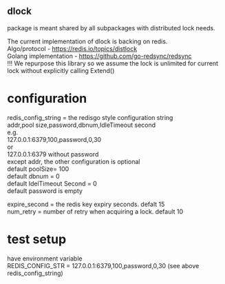 ## dlock 
package is meant shared by all subpackages with distributed lock needs.

The current implementation of dlock is backing on redis.<br/>
Algo/protocol - https://redis.io/topics/distlock <br/>
Golang implementation - https://github.com/go-redsync/redsync <br/>
!!! We repurpose this library so we assume the lock is unlimited for current lock without explicitly calling Extend() <br/>

 
# configuration 
redis_config_string = the redisgo style configuration string <br/>
 addr,pool size,password,dbnum,IdleTimeout second <br/>
 e.g. <br/>
127.0.0.1:6379,100,password,0,30 <br/>
 or  <br/>
127.0.0.1:6379 without password <br/>
except addr, the other configuration is optional <br/>
default poolSize= 100 <br/>
default dbnum = 0 <br/>
default IdelTimeout Second = 0 <br/>
default password is empty <br/>

expire_second = the redis key expiry seconds.  defalt  15 <br/>
num_retry = number of retry when acquiring a lock. default 10 <br/>

# test setup
have environment variable <br/>
REDIS_CONFIG_STR = 127.0.0.1:6379,100,password,0,30 (see above redis_config_string) <br/>

